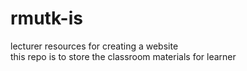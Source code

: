 # rmutk-is
lecturer resources for creating a website
<br >this repo is to store the classroom materials for learner
